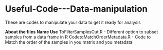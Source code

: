 # Useful-Code---Data-manipulation
These are codes to manipulate your data to get it ready for analysis

**About the files**
**Name                           Use**
ToFilterSamplesOut.R         -   Different option to subset samples from a data frame in R
CodetoMatchOrderMetadata.R   -   Code to Match the order of the samples in you matrix and you metadata
